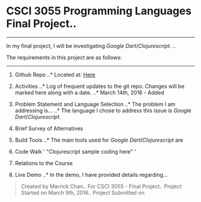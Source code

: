 # CSCI 3055 Programming Languages Final Project..
***

In my final project, I will be investigating _Google Dart_/_Clojurescript_. ..

The requirements in this project are as follows:
***
1. Github Repo
..* Located at: [Here](http://github.com/marrickchan/csci3055-finalproject "CSCI 3055 Final Project")
2. Activities
..* Log of frequent updates to the git repo. Changes will be marked here along with a date.
..* March 14th, 2016 - Added 
3. Problem Statement and Language Selection
..* The problem I am addressing is...
..* The language I chose to address this issue is _Google Dart_/_Clojurescript_.
4. Brief Survey of Alternatives
5. Build Tools
..* The main tools used for _Google Dart_/_Clojurescript_ are 
6. Code Walk
'
"Clojurescript sample coding here"
'
7. Relations to the Course

8. Live Demo
..* In the demo, I have provided details regarding...

> Created by Marrick Chan..
> For CSCI 3055 - Final Project..
> Project Started on March 9th, 2016..
> Project Submitted on 